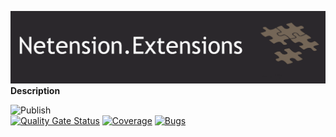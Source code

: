 ![nuget-template](https://github.com/Netension/extensions/blob/develop/banner.png)
__Description__

![Publish](https://github.com/Netension/extensions/workflows/Release/badge.svg)<br/>
[![Quality Gate Status](https://sonarcloud.io/api/project_badges/measure?project=Netension_extensions&metric=alert_status)](https://sonarcloud.io/dashboard?id=Netension_extensions)
[![Coverage](https://sonarcloud.io/api/project_badges/measure?project=Netension_extensions&metric=coverage)](https://sonarcloud.io/dashboard?id=Netension_extensions)
[![Bugs](https://sonarcloud.io/api/project_badges/measure?project=Netension_extensions&metric=bugs)](https://sonarcloud.io/dashboard?id=Netension_extensions)
